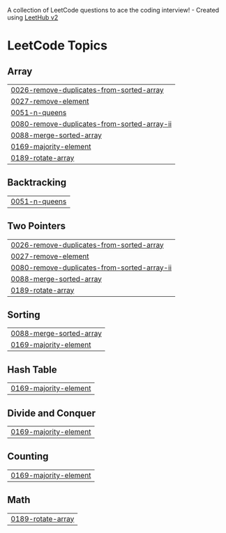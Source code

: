 A collection of LeetCode questions to ace the coding interview! - Created using [LeetHub v2](https://github.com/arunbhardwaj/LeetHub-2.0)
<!---LeetCode Topics Start-->
# LeetCode Topics
## Array
|  |
| ------- |
| [0026-remove-duplicates-from-sorted-array](https://github.com/akhil11sharma/Leetcode/tree/master/0026-remove-duplicates-from-sorted-array) |
| [0027-remove-element](https://github.com/akhil11sharma/Leetcode/tree/master/0027-remove-element) |
| [0051-n-queens](https://github.com/akhil11sharma/Leetcode/tree/master/0051-n-queens) |
| [0080-remove-duplicates-from-sorted-array-ii](https://github.com/akhil11sharma/Leetcode/tree/master/0080-remove-duplicates-from-sorted-array-ii) |
| [0088-merge-sorted-array](https://github.com/akhil11sharma/Leetcode/tree/master/0088-merge-sorted-array) |
| [0169-majority-element](https://github.com/akhil11sharma/Leetcode/tree/master/0169-majority-element) |
| [0189-rotate-array](https://github.com/akhil11sharma/Leetcode/tree/master/0189-rotate-array) |
## Backtracking
|  |
| ------- |
| [0051-n-queens](https://github.com/akhil11sharma/Leetcode/tree/master/0051-n-queens) |
## Two Pointers
|  |
| ------- |
| [0026-remove-duplicates-from-sorted-array](https://github.com/akhil11sharma/Leetcode/tree/master/0026-remove-duplicates-from-sorted-array) |
| [0027-remove-element](https://github.com/akhil11sharma/Leetcode/tree/master/0027-remove-element) |
| [0080-remove-duplicates-from-sorted-array-ii](https://github.com/akhil11sharma/Leetcode/tree/master/0080-remove-duplicates-from-sorted-array-ii) |
| [0088-merge-sorted-array](https://github.com/akhil11sharma/Leetcode/tree/master/0088-merge-sorted-array) |
| [0189-rotate-array](https://github.com/akhil11sharma/Leetcode/tree/master/0189-rotate-array) |
## Sorting
|  |
| ------- |
| [0088-merge-sorted-array](https://github.com/akhil11sharma/Leetcode/tree/master/0088-merge-sorted-array) |
| [0169-majority-element](https://github.com/akhil11sharma/Leetcode/tree/master/0169-majority-element) |
## Hash Table
|  |
| ------- |
| [0169-majority-element](https://github.com/akhil11sharma/Leetcode/tree/master/0169-majority-element) |
## Divide and Conquer
|  |
| ------- |
| [0169-majority-element](https://github.com/akhil11sharma/Leetcode/tree/master/0169-majority-element) |
## Counting
|  |
| ------- |
| [0169-majority-element](https://github.com/akhil11sharma/Leetcode/tree/master/0169-majority-element) |
## Math
|  |
| ------- |
| [0189-rotate-array](https://github.com/akhil11sharma/Leetcode/tree/master/0189-rotate-array) |
<!---LeetCode Topics End-->
